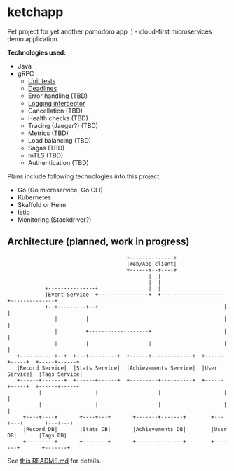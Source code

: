 # ketchapp
Pet project for yet another pomodoro app :) - cloud-first microservices demo application.

<b>Technologies used:</b> 
* Java
* gRPC
  * [Unit tests](https://github.com/kodlan/ketchapp/tree/master/microservices/eventservice/src/test/java/k/ketchapp/service/eventservice)
  * [Deadlines](https://github.com/kodlan/ketchapp/blob/master/microservices/eventservice/src/main/java/k/ketchapp/service/eventservice/EventService.java)
  * Error handling (TBD)
  * [Logging interceptor](https://github.com/kodlan/ketchapp/blob/master/microservices/common/src/main/java/k/ketchapp/server/logging/LoggingInterceptor.java)
  * Cancellation (TBD)
  * Health checks (TBD)
  * Tracing (Jaeger?) (TBD)
  * Metrics (TBD)
  * Load balancing (TBD)
  * Sagas (TBD)
  * mTLS (TBD)
  * Authentication (TBD)

Plans include following technologies into this project:
* Go (Go microservice, Go CLI)
* Kubernetes
* Skaffold or Helm
* Istio
* Monitoring (Stackdriver?)

## Architecture (planned, work in progress)
```
                                      +--------------+
                                      |Web/App client|
                                      +------+--+----+
                                             |  |
                                             |  |
            +---------------+                |  |
            |Event Service  +----------------+  +--------------------+--------------+
            +--+---------+--+                                        |              |
               |         |                                           |              |
               |         +-------------------+                       |              |
               |         |                   |                       |              |
   +-----------+--+  +---+---------+  +------+-------------+  +------+-----+  +-----+------+
   |Record Service|  |Stats Service|  |Achievements Service|  |User Service|  |Tags Service|
   +------+-------+  +------+------+  +---------+----------+  +------+-----+  +------+-----+
          |                 |                   |                    |               |
          |                 |                   |                    |               |
     +----+----+       +----+---+       +-------+-------+        +---+---+       +---+---+
     |Record DB|       |Stats DB|       |Achievements DB|        |User DB|       |Tags DB|
     +---------+       +--------+       +---------------+        +-------+       +-------+
```
See [this README.md](./documentation/) for details.
